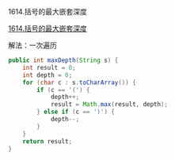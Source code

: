 1614.括号的最大嵌套深度

[1614.括号的最大嵌套深度](https://leetcode-cn.com/problems/maximum-nesting-depth-of-the-parentheses/)

解法：一次遍历

```java
public int maxDepth(String s) {
    int result = 0;
    int depth = 0;
    for (char c : s.toCharArray()) {
        if (c == '(') {
            depth++;
            result = Math.max(result, depth);
        } else if (c == ')') {
            depth--;
        }
    }
    return result;
}
```

